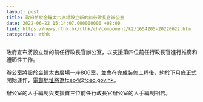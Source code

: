```yaml
---
layout: post
title: 政府將於金鐘太古廣場設立新的前行政長官辦公室
date: 2022-06-22 15:14:07.000000000 +08:00
link: https://news.rthk.hk/rthk/ch/component/k2/1654205-20220622.htm
categories: rthk
---
```


政府宣布將設立新的前任行政長官辦公室，以支援第四位前任行政長官進行推廣和禮節性工作。

辦公室將設於金鐘太古廣場一座806室，並會在完成裝修工程後，約於下月底正式開始運作，電郵地址將為fceo4@fceo.gov.hk。

辦公室的人手編制與支援首三位前任行政長官辦公室的人手編制相若。
